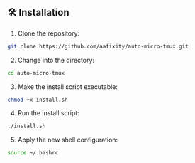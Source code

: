 ## 🛠️ Installation

1. Clone the repository:

```bash
git clone https://github.com/aafixity/auto-micro-tmux.git
```
2. Change into the directory:
```bash
cd auto-micro-tmux
```
3. Make the install script executable:
```bash
chmod +x install.sh
```
4. Run the install script:
```bash
./install.sh
```
5. Apply the new shell configuration:
```bash
source ~/.bashrc
```
